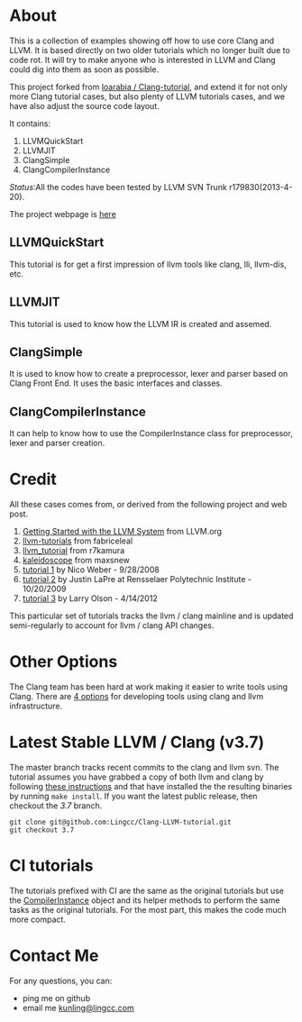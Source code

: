 # About #
This is a collection of examples showing off how to use core Clang and LLVM. It is based directly on two older tutorials which no longer built due to code rot. It will try to make anyone who is interested in LLVM and Clang could dig into them as soon as possible.

This project forked from [loarabia / Clang-tutorial](https://github.com/loarabia/Clang-tutorial), and extend it for not only more Clang tutorial cases, but also plenty of LLVM tutorials cases, and we have also adjust the source code layout.

It contains:

1. LLVMQuickStart
2. LLVMJIT
3. ClangSimple
4. ClangCompilerInstance

*Status*:All the codes have been tested by LLVM SVN Trunk r179830(2013-4-20).

The project webpage is [here](http://lingcc.github.io/Clang-LLVM-tutorial)


## LLVMQuickStart
 This tutorial is for get a first impression of  llvm tools like clang, lli, llvm-dis, etc.

## LLVMJIT
 This tutorial is used to know how the LLVM IR is created and assemed.

## ClangSimple
 It is used to know how to create a preprocessor, lexer and parser based on Clang Front End.
 It uses the basic interfaces and classes.

## ClangCompilerInstance
 It can help to know how to use the CompilerInstance class for preprocessor, lexer and parser creation.

# Credit
All these cases comes from, or derived from the following project and web post.

1. [Getting Started with the LLVM System](http://llvm.org/docs/GettingStarted.html ) from LLVM.org
2. [llvm-tutorials](https://github.com/fabriceleal/llvm-tutorials)  from fabriceleal
3. [llvm_tutorial](https://github.com/r7kamura/llvm_tutorials) from r7kamura
4. [kaleidoscope](https://github.com/maxsnew/kaleidoscope) from maxsnew
5. [tutorial 1](http://amnoid.de/tmp/clangtut/tut.html) by Nico Weber - 9/28/2008
6. [tutorial 2](http://www.cs.rpi.edu/~laprej/clang.html) by Justin LaPre at Rensselaer Polytechnic Institute - 10/20/2009
7. [tutorial 3](https://github.com/loarabia/Clang-tutorial/wiki/TutorialOrig) by Larry Olson - 4/14/2012


This particular set of tutorials tracks the llvm / clang mainline and is updated semi-regularly to account for llvm / clang API changes.
# Other Options #
The Clang team has been hard at work making it easier to write tools using Clang. There are [4 options](http://clang.llvm.org/docs/Tooling.html) for developing tools using clang and llvm infrastructure.

# Latest Stable LLVM / Clang (v3.7) #
The master branch tracks recent commits to the clang and llvm svn. The tutorial assumes you have grabbed a copy of both llvm and clang by following [these instructions](http://clang.llvm.org/get_started.html) and that have installed the the resulting binaries by running `make install`. If you want the latest public release, then checkout the *3.7* branch.

    git clone git@github.com:Lingcc/Clang-LLVM-tutorial.git
    git checkout 3.7

# CI tutorials #
The tutorials prefixed with CI are the same as the original tutorials but use the [CompilerInstance](http://clang.llvm.org/doxygen/classclang_1_1CompilerInstance.html) object and its helper methods to perform the same tasks as the original tutorials. For the most part, this makes the code much more compact.


# Contact Me #
For any questions, you can:
- ping me on github
- email me kunling@lingcc.com

